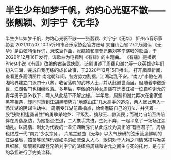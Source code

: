 # 半生少年如梦千帆，灼灼心光驱不散——张靓颖、刘宇宁《无华》

半生少年如梦千帆，灼灼心光驱不散——张靓颖、刘宇宁《无华》
忻州市音乐家协会
2021/02/07 10:15忻州市音乐家协会官方账号  来自山西省
27.2万阅读
《无华》是由张靖怡作词，刘炫豆作曲，张靓颖和摩登兄弟刘宇宁演唱的歌曲，于2020年12月16日发行。该歌曲为电视剧《有翡》的主题曲。
《有翡》是根据Priest小说《有匪》改编的古装武侠剧。该剧讲述了周翡和谢允等一众英雄少年们初入江湖，完成自我历练的成长故事，于2020年12月15日播出。
打开凤凰新闻，查看更多高清图片
南北朝年间，各方势力割据，江湖动乱不安。“南刀”李徵在湖湘地界建立门派四十八寨，收留落魄的武林人士，并从此避世而居。但随着李徵逝世，江湖名门也相继败落。多年后，李徵的外孙女周翡在洗墨江被一位自称谢允的青年男子意外救下，两人从此结下不解之缘。 半年后，周翡和谢允再次在霍家堡黑牢相遇，却同时遭到江湖黑暗势力“地煞山庄”几大高手的追杀，两人因此卷入一场江湖的阴谋浩劫中。
周翡受江湖前辈指点，始终磨砺自己的刀法、并凭着一股“狭路相逢勇者胜”的勇敢杀地煞、平叛乱、擒敌王、救流民；而谢允自始至终陪伴在周翡身边，为她指点进退，二人携手共进，生死不弃，一起平息了一场场江湖动乱。以周翡、谢允为代表的一辈江湖新秀们从此成长为真正的“有匪君子”，周翡也终成一代“南刀”少女宗师。
片尾主题曲《无华》以大气磅礴的弦乐营造鲜明的江湖格局，笛萧等民族乐器如涓涓细流深入人心，歌词对于人物之间情感描写唯美且细腻。张靓颖和摩登兄弟刘宇宁的演绎将周翡和谢允之间生与死的托付，是与非的承担进行了完美诠释。
